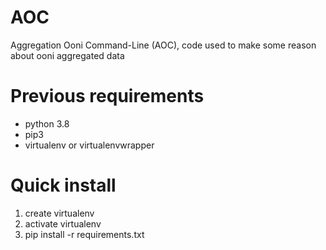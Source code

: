 # AOC
Aggregation Ooni Command-Line (AOC), code used to make some reason about ooni aggregated data

# Previous requirements
* python 3.8
* pip3
* virtualenv or virtualenvwrapper


# Quick install
1. create virtualenv 
2. activate virtualenv
3. pip install -r requirements.txt
